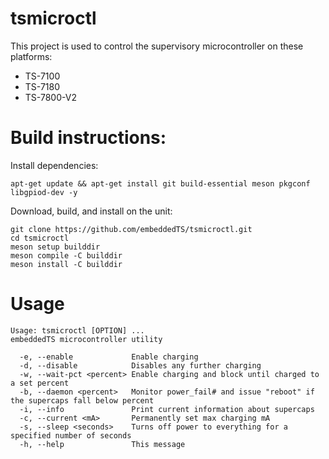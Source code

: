 # tsmicroctl
This project is used to control the supervisory microcontroller on these platforms:
* TS-7100
* TS-7180
* TS-7800-V2

# Build instructions:
Install dependencies:

    apt-get update && apt-get install git build-essential meson pkgconf libgpiod-dev -y

Download, build, and install on the unit:

    git clone https://github.com/embeddedTS/tsmicroctl.git
    cd tsmicroctl
    meson setup builddir
    meson compile -C builddir
    meson install -C builddir

# Usage
    Usage: tsmicroctl [OPTION] ...
    embeddedTS microcontroller utility
    
      -e, --enable             Enable charging
      -d, --disable            Disables any further charging
      -w, --wait-pct <percent> Enable charging and block until charged to a set percent
      -b, --daemon <percent>   Monitor power_fail# and issue "reboot" if the supercaps fall below percent
      -i, --info               Print current information about supercaps
      -c, --current <mA>       Permanently set max charging mA
      -s, --sleep <seconds>    Turns off power to everything for a specified number of seconds
      -h, --help               This message
